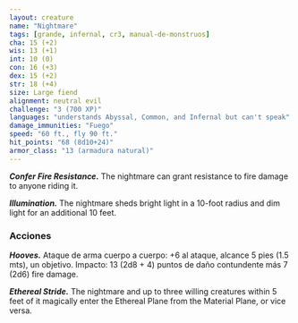 ```yaml
---
layout: creature
name: "Nightmare"
tags: [grande, infernal, cr3, manual-de-monstruos]
cha: 15 (+2)
wis: 13 (+1)
int: 10 (0)
con: 16 (+3)
dex: 15 (+2)
str: 18 (+4)
size: Large fiend
alignment: neutral evil
challenge: "3 (700 XP)"
languages: "understands Abyssal, Common, and Infernal but can't speak"
damage_immunities: "Fuego"
speed: "60 ft., fly 90 ft."
hit_points: "68 (8d10+24)"
armor_class: "13 (armadura natural)"
---
```


***Confer Fire Resistance.*** The nightmare can grant resistance to fire damage to anyone riding it.

***Illumination.*** The nightmare sheds bright light in a 10-foot radius and dim light for an additional 10 feet.

### Acciones

***Hooves.*** Ataque de arma cuerpo a cuerpo: +6 al ataque, alcance 5 pies (1.5 mts), un objetivo. Impacto: 13 (2d8 + 4) puntos de daño contundente más 7 (2d6) fire damage.

***Ethereal Stride.*** The nightmare and up to three willing creatures within 5 feet of it magically enter the Ethereal Plane from the Material Plane, or vice versa.